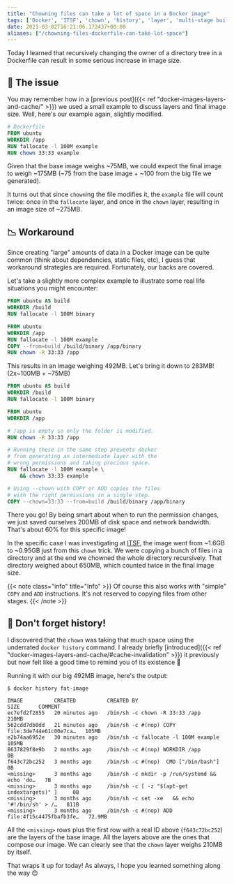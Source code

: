 ```yaml
---
title: "Chowning files can take a lot of space in a Docker image"
tags: ['Docker', 'ITSF', 'chown', 'history', 'layer', 'multi-stage builds']
date: 2021-03-02T16:21:06.172437+00:00
aliases: ["/chowning-files-dockerfile-can-take-lot-space"]
---
```

Today I learned that recursively changing the owner of a directory tree in a Dockerfile can result in some serious increase in image size.

## 🚛 The issue
You may remember how in a [previous post]({{< ref "docker-images-layers-and-cache/" >}}) we used a small example to discuss layers and final image size. Well, here's our example again, slightly modified.

```Dockerfile hl_lines="5"
# Dockerfile
FROM ubuntu
WORKDIR /app
RUN fallocate -l 100M example
RUN chown 33:33 example
```

Given that the base image weighs ~75MB, we could expect the final image to weigh ~175MB (~75 from the base image + ~100 from the big file we generated).

It turns out that since `chown`ing the file modifies it, the `example` file will count twice: once in the `fallocate` layer, and once in the `chown` layer, resulting in an image size of ~275MB.

## 📉 Workaround
Since creating "large" amounts of data in a Docker image can be quite common (think about dependencies, static files, etc), I guess that workaround strategies are required. Fortunately, our backs are covered.

Let's take a slightly more complex example to illustrate some real life situations you might encounter:

```Dockerfile
FROM ubuntu AS build
WORKDIR /build
RUN fallocate -l 100M binary

FROM ubuntu
WORKDIR /app
RUN fallocate -l 100M example
COPY --from=build /build/binary /app/binary
RUN chown -R 33:33 /app
```

This results in an image weighing 492MB. Let's bring it down to 283MB! (2x~100MB + ~75MB)

```Dockerfile hl_lines="9 14 15 19"
FROM ubuntu AS build
WORKDIR /build
RUN fallocate -l 100M binary

FROM ubuntu
WORKDIR /app

# /app is empty so only the folder is modified.
RUN chown -R 33:33 /app

# Running these in the same step prevents docker
# from generating an intermediate layer with the
# wrong permissions and taking precious space.
RUN fallocate -l 100M example \
	&& chown 33:33 example

# Using --chown with COPY or ADD copies the files
# with the right permissions in a single step.
COPY --chown=33:33 --from=build /build/binary /app/binary
```

There you go! By being smart about when to run the permission changes, we just saved ourselves 200MB of disk space and network bandwidth. That's about 60% for this specific image!

In the specific case I was investigating at [ITSF](https://itsf.io), the image went from ~1.6GB to ~0.95GB just from this `chown` trick. We were copying a bunch of files in a directory and at the end we chowned the whole directory recursively. That directory weighed about 650MB, which counted twice in the final image size.

{{< note class="info" title="Info" >}}
Of course this also works with "simple" `COPY` and `ADD` instructions. It's not reserved to copying files from other stages.
{{< /note >}}

## 📓 Don't forget history!
I discovered that the `chown` was taking that much space using the underrated `docker history` command. I already briefly [introduced]({{< ref "docker-images-layers-and-cache/#cache-invalidation" >}}) it previously but now felt like a good time to remind you of its existence 🙂

Running it with our big 492MB image, here's the output:

```
$ docker history fat-image

IMAGE          CREATED          CREATED BY                                      SIZE      COMMENT
ec7efd2f2855   20 minutes ago   /bin/sh -c chown -R 33:33 /app                  210MB
562cdd7db0dd   21 minutes ago   /bin/sh -c #(nop) COPY file:3de744e61c00e7ca…   105MB
e2b74aa6952e   30 minutes ago   /bin/sh -c fallocate -l 100M example            105MB
8637829f8e9b   2 months ago     /bin/sh -c #(nop) WORKDIR /app                  0B
f643c72bc252   3 months ago     /bin/sh -c #(nop)  CMD ["/bin/bash"]            0B
<missing>      3 months ago     /bin/sh -c mkdir -p /run/systemd && echo 'do…   7B
<missing>      3 months ago     /bin/sh -c [ -z "$(apt-get indextargets)" ]     0B
<missing>      3 months ago     /bin/sh -c set -xe   && echo '#!/bin/sh' > /…   811B
<missing>      3 months ago     /bin/sh -c #(nop) ADD file:4f15c4475fbafb3fe…   72.9MB
```

All the `<missing>` rows plus the first row with a real ID above (`f643c72bc252`) are the layers of the base image. All the layers above are the ones that compose our image. We can clearly see that the `chown` layer weighs 210MB by itself.

That wraps it up for today! As always, I hope you learned something along the way 😊
